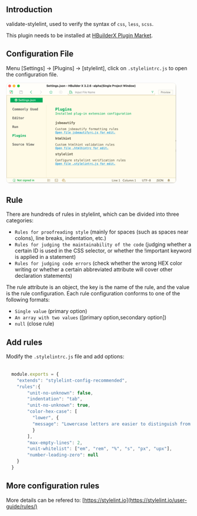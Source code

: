 
## Introduction

validate-stylelint, used to verify the syntax of `css`, `less`, `scss`.

This plugin needs to be installed at [HBuilderX Plugin Market](https://ext.dcloud.net.cn/plugin?name=validate-stylelint).

## Configuration File

Menu [Settings] -> [Plugins] -> [stylelint], click on `.stylelintrc.js` to open the configuration file.
  
<img src="/static/snapshots/tutorial/plugins/stylelint.en.png" style="zoom: 45%; border: 1px solid #eee;border-radius: 20px;"/>

## Rule

There are hundreds of rules in stylelint, which can be divided into three categories:

- `Rules for proofreading style` (mainly for spaces (such as spaces near colons), line breaks, indentation, etc.)
- `Rules for judging the maintainability of the code` (judging whether a certain ID is used in the CSS selector, or whether the !important keyword is applied in a statement)
- `Rules for judging code errors` (check whether the wrong HEX color writing or whether a certain abbreviated attribute will cover other declaration statements)

The rule attribute is an object, the key is the name of the rule, and the value is the rule configuration. Each rule configuration conforms to one of the following formats:

- `Single value` (primary option)
- `An array with two values` ([primary option,secondary option])
- `null` (close rule)

## Add rules

Modify the `.stylelintrc.js` file and add options:

```javascript

  module.exports = {
    "extends": "stylelint-config-recommended",
    "rules":{
        "unit-no-unknown": false,
        "indentation": "tab",       
        "unit-no-unknown": true,
        "color-hex-case": [
          "lower", {
          "message": "Lowercase letters are easier to distinguish from numbers"
          }
        ],
        "max-empty-lines": 2,
        "unit-whitelist": ["em", "rem", "%", "s", "px", "upx"],
        "number-leading-zero": null
    }
  }

```

## More configuration rules

More details can be refered to: [https://stylelint.io](https://stylelint.io/user-guide/rules/)
